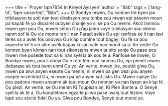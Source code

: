 +++
title = 'Prayer bpn7654 in Kreyol Ayisyen'
author = "Báb"
tags = ['lang-ht', 'bpn-unsorted', "Báb"]
+++
O Bondye mwen, Ou konnen trè byen jan tribilasyon te soti nan tout direksyon pou tonbe sou mwen epi pèsonn moun pa kapab fè yo disparèt oubyen chanje yo si se pa Ou menm. Akoz lanmou mwen gen pou Ou, mwen sèten Ou p’ap janm voye tribilasyon sou okenn nanm sof lè Ou vle monte ran li nan Paradi selès Ou epi ranfòse kè li nan lavi tèrès sa a avèk fòs pouvwa Ou k’ap domine tout bagay; Ou fè sa pou anpeche kè li vin atire avèk bagay ki san valè nan mond sa a. An verite Ou konnen byen kòman nan tout sikonstans mwen ta pito sonje Ou pase pou mwen rive posede tout sa ki nan syèl la ak sou tè a.
Ranfòse kè mwen, O Bondye mwen, pou li obeyi Ou e rete fèm nan lanmou Ou, epi pèmèt mwen debarase ak tout bann enmi Ou yo. An verite, mwen jire, poutèt glwa Ou, mwen pa anvi anyen esepte Ou menm, ni mwen pa gen dezi pou anyen esepte mizèrikòd Ou, ni mwen pa pè anyen sof jistis Ou. Mwen sipliye Ou pou padone mwen ansanm ak tout moun Ou renmen yo nan fason an k’ap fè Ou plezi. An verite, se Ou menm Ki Toupisan an, Ki Plen Bonte a. 
O Senyè syèl la ak tè a, Ou konplètman egzalte pi wo pase lwanj tout lèzòm. Voye lapè sou sèvitè fidèl Ou yo. Glwa pou Bondye, Senyè tout mond yo.
